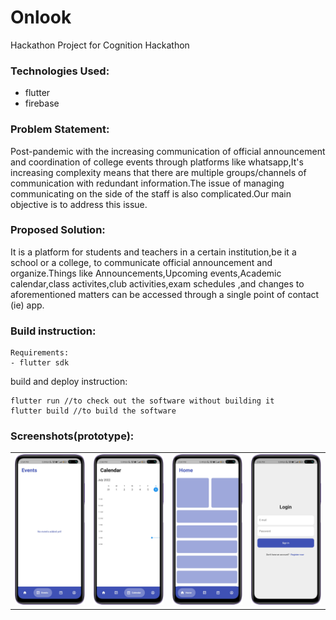 # Onlook
Hackathon Project for Cognition Hackathon
### Technologies Used:
- flutter
- firebase
### Problem Statement:
Post-pandemic with the increasing communication of official announcement and coordination of college events through platforms like whatsapp,It's increasing complexity means that there are multiple groups/channels of communication with redundant information.The issue of managing communicating on the side of the staff is also complicated.Our main objective is to address this issue.
### Proposed Solution:
It is a platform for students and teachers in a certain institution,be it a school or a college, to communicate official announcement and organize.Things like Announcements,Upcoming events,Academic calendar,class activites,club activities,exam schedules ,and changes to aforementioned matters can be accessed through a single point of contact (ie) app.
### Build instruction:
```
Requirements:
- flutter sdk
```
build and deploy instruction:
```
flutter run //to check out the software without building it
flutter build //to build the software
```
### Screenshots(prototype):
<table>
  <tr>
    <td><img src="screenshots/IMG_20220806_145440.png" alt="Events" width = 200 ></td>
    <td><img src="screenshots/IMG_20220806_145817.png" alt="Calendar" width = 200 ></td>
    <td><img src="screenshots/IMG_20220806_145423.png" alt="Home" width = 200 ></td>
    <td><img src="screenshots/IMG_20220806_145514.png" alt="Login" width = 200 ></td>
  </tr>
</table>  